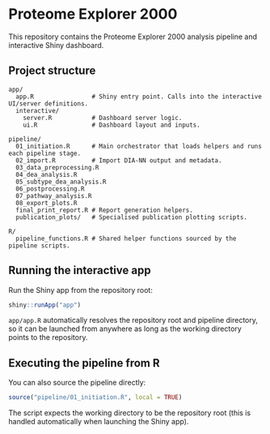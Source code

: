 # Proteome Explorer 2000

This repository contains the Proteome Explorer 2000 analysis pipeline and interactive Shiny dashboard.

## Project structure

```
app/
  app.R                # Shiny entry point. Calls into the interactive UI/server definitions.
  interactive/
    server.R           # Dashboard server logic.
    ui.R               # Dashboard layout and inputs.

pipeline/
  01_initiation.R      # Main orchestrator that loads helpers and runs each pipeline stage.
  02_import.R          # Import DIA-NN output and metadata.
  03_data_preprocessing.R
  04_dea_analysis.R
  05_subtype_dea_analysis.R
  06_postprocessing.R
  07_pathway_analysis.R
  08_export_plots.R
  final_print_report.R # Report generation helpers.
  publication_plots/   # Specialised publication plotting scripts.

R/
  pipeline_functions.R # Shared helper functions sourced by the pipeline scripts.
```

## Running the interactive app

Run the Shiny app from the repository root:

```r
shiny::runApp("app")
```

`app/app.R` automatically resolves the repository root and pipeline directory, so it can be launched from anywhere as long as the working directory points to the repository.

## Executing the pipeline from R

You can also source the pipeline directly:

```r
source("pipeline/01_initiation.R", local = TRUE)
```

The script expects the working directory to be the repository root (this is handled automatically when launching the Shiny app).
